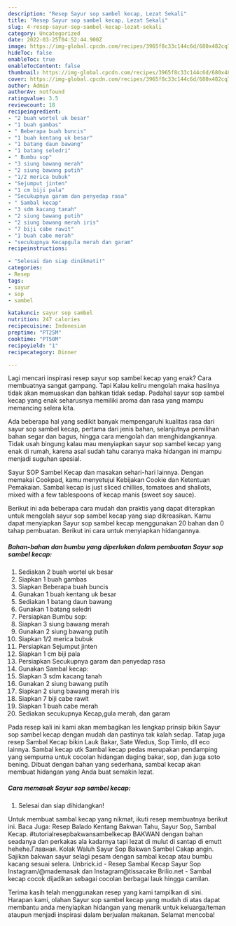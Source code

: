 ```yaml
---
description: "Resep Sayur sop sambel kecap, Lezat Sekali"
title: "Resep Sayur sop sambel kecap, Lezat Sekali"
slug: 4-resep-sayur-sop-sambel-kecap-lezat-sekali
category: Uncategorized
date: 2022-03-25T04:52:44.900Z
image: https://img-global.cpcdn.com/recipes/3965f8c33c144c6d/680x482cq70/sayur-sop-sambel-kecap-foto-resep-utama.jpg
hideToc: false
enableToc: true
enableTocContent: false
thumbnail: https://img-global.cpcdn.com/recipes/3965f8c33c144c6d/680x482cq70/sayur-sop-sambel-kecap-foto-resep-utama.jpg
cover: https://img-global.cpcdn.com/recipes/3965f8c33c144c6d/680x482cq70/sayur-sop-sambel-kecap-foto-resep-utama.jpg
author: Admin
authorAv: notfound
ratingvalue: 3.5
reviewcount: 18
recipeingredient:
- "2 buah wortel uk besar"
- "1 buah gambas"
- " Beberapa buah buncis"
- "1 buah kentang uk besar"
- "1 batang daun bawang"
- "1 batang seledri"
- " Bumbu sop"
- "3 siung bawang merah"
- "2 siung bawang putih"
- "1/2 merica bubuk"
- "Sejumput jinten"
- "1 cm biji pala"
- "Secukupnya garam dan penyedap rasa"
- " Sambal kecap"
- "3 sdm kacang tanah"
- "2 siung bawang putih"
- "2 siung bawang merah iris"
- "7 biji cabe rawit"
- "1 buah cabe merah"
- "secukupnya Kecapgula merah dan garam"
recipeinstructions:

- "Selesai dan siap dinikmati!"
categories:
- Resep
tags:
- sayur
- sop
- sambel

katakunci: sayur sop sambel 
nutrition: 247 calories
recipecuisine: Indonesian
preptime: "PT25M"
cooktime: "PT50M"
recipeyield: "1"
recipecategory: Dinner

---
```



Lagi mencari inspirasi resep sayur sop sambel kecap yang enak? Cara membuatnya sangat gampang. Tapi Kalau keliru mengolah maka hasilnya tidak akan memuaskan dan bahkan tidak sedap. Padahal sayur sop sambel kecap yang enak seharusnya memiliki aroma dan rasa yang mampu memancing selera kita.


Ada beberapa hal yang sedikit banyak mempengaruhi kualitas rasa dari sayur sop sambel kecap, pertama dari jenis bahan, selanjutnya pemilihan bahan segar dan bagus, hingga cara mengolah dan menghidangkannya. Tidak usah bingung kalau mau menyiapkan sayur sop sambel kecap yang enak di rumah, karena asal sudah tahu caranya maka hidangan ini mampu menjadi suguhan spesial.

Sayur SOP Sambel Kecap dan masakan sehari-hari lainnya. Dengan memakai Cookpad, kamu menyetujui Kebijakan Cookie dan Ketentuan Pemakaian. Sambal kecap is just sliced chillies, tomatoes and shallots, mixed with a few tablespoons of kecap manis (sweet soy sauce).


Berikut ini ada beberapa cara mudah dan praktis yang dapat diterapkan untuk mengolah sayur sop sambel kecap yang siap dikreasikan. Kamu dapat menyiapkan Sayur sop sambel kecap menggunakan 20 bahan dan 0 tahap pembuatan. Berikut ini cara untuk menyiapkan hidangannya.

<!--inarticleads1-->

##### Bahan-bahan dan bumbu yang diperlukan dalam pembuatan Sayur sop sambel kecap:

1. Sediakan 2 buah wortel uk besar
1. Siapkan 1 buah gambas
1. Siapkan  Beberapa buah buncis
1. Gunakan 1 buah kentang uk besar
1. Sediakan 1 batang daun bawang
1. Gunakan 1 batang seledri
1. Persiapkan  Bumbu sop:
1. Siapkan 3 siung bawang merah
1. Gunakan 2 siung bawang putih
1. Siapkan 1/2 merica bubuk
1. Persiapkan Sejumput jinten
1. Siapkan 1 cm biji pala
1. Persiapkan Secukupnya garam dan penyedap rasa
1. Gunakan  Sambal kecap:
1. Siapkan 3 sdm kacang tanah
1. Gunakan 2 siung bawang putih
1. Siapkan 2 siung bawang merah iris
1. Siapkan 7 biji cabe rawit
1. Siapkan 1 buah cabe merah
1. Sediakan secukupnya Kecap,gula merah, dan garam


Pada resep kali ini kami akan membagikan les lengkap prinsip bikin Sayur sop sambel kecap dengan mudah dan pastinya tak kalah sedap. Tatap juga resep Sambal Kecap bikin Lauk Bakar, Sate Wedus, Sop Timlo, dll eco lainnya. Sambal kecap utk Sambal kecap pedas merupakan pendamping yang sempurna untuk cocolan hidangan daging bakar, sop, dan juga soto bening. Dibuat dengan bahan yang sederhana, sambal kecap akan membuat hidangan yang Anda buat semakin lezat. 

<!--inarticleads2-->

##### Cara memasak Sayur sop sambel kecap:


1. Selesai dan siap dihidangkan!

Untuk membuat sambal kecap yang nikmat, ikuti resep membuatnya berikut ini. Baca Juga: Resep Balado Kentang Bakwan Tahu, Sayur Sop, Sambal Kecap. #tutorialresepbakwansambelkecap BAKWAN dengan bahan seadanya dan perkakas ala kadarnya tapi lezat di mulut di santap di emutt hehehe.Главная. Kolak Waluh Sayur Sop Bakwan Sambel Cakap angin. Sajikan bakwan sayur selagi pesam dengan sambal kecap atau bumbu kacang sesuai selera. Unbrick.id - Resep Sambal Kecap Sayur Sop Instagram/@mademasak dan Instagram@tissacake Brilio.net - Sambal kecap cocok dijadikan sebagai cocolan berbagai lauk hingga camilan. 

Terima kasih telah menggunakan resep yang kami tampilkan di sini. Harapan kami, olahan Sayur sop sambel kecap yang mudah di atas dapat membantu anda menyiapkan hidangan yang menarik untuk keluarga/teman ataupun menjadi inspirasi dalam berjualan makanan. Selamat mencoba!
